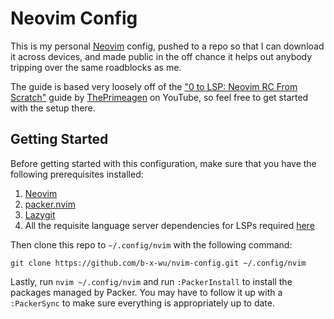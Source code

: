 # Neovim Config

This is my personal [Neovim](https://neovim.io) config, pushed to a repo so that I can download it across devices, and made public in the off chance it helps out anybody tripping over the same roadblocks as me.

The guide is based very loosely off of the ["0 to LSP: Neovim RC From Scratch"](https://www.youtube.com/watch?v=w7i4amO_zaE) guide by [ThePrimeagen](https://www.youtube.com/@ThePrimeagen) on YouTube, so feel free to get started with the setup there.

## Getting Started

Before getting started with this configuration, make sure that you have the following prerequisites installed:

1. [Neovim](https://github.com/neovim/neovim/blob/master/INSTALL.md)
2. [packer.nvim](https://github.com/wbthomason/packer.nvim)
3. [Lazygit](https://github.com/jesseduffield/lazygit?tab=readme-ov-file#installation)
4. All the requisite language server dependencies for LSPs required [here](./after/plugin/lsp.lua)

Then clone this repo to `~/.config/nvim` with the following command:

```
git clone https://github.com/b-x-wu/nvim-config.git ~/.config/nvim
```

Lastly, run `nvim ~/.config/nvim` and run `:PackerInstall` to install the packages managed by Packer. You may have to follow it up with a `:PackerSync` to make sure everything is appropriately up to date.

